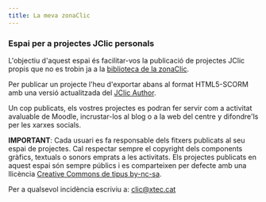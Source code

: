 ```yaml
---
title: La meva zonaClic
---
```


### Espai per a projectes JClic personals

L'objectiu d'aquest espai és facilitar-vos la publicació de projectes JClic propis que no es trobin ja a la [biblioteca de la zonaClic](https://clic.xtec.cat/repo/).

Per publicar un projecte l'heu d'exportar abans al format HTML5-SCORM amb una versió actualitzada del [JClic Author](https://clic.xtec.cat/ca/jclic/download.htm).

Un cop publicats, els vostres projectes es podran fer servir com a activitat avaluable de Moodle, incrustar-los al blog o a la web del centre y difondre'ls per les xarxes socials.

__IMPORTANT__: Cada usuari es fa responsable dels fitxers publicats al seu espai de projectes. Cal respectar sempre el copyright dels components gràfics, textuals o sonors emprats a les activitats. Els projectes publicats en aquest espai són sempre públics i es comparteixen per defecte amb una llicència [Creative Commons de tipus by-nc-sa](https://creativecommons.org/licenses/by-nc-sa/3.0/es/deed.ca).

Per a qualsevol incidència escriviu a: [clic@xtec.cat](mailto:clic.xtec.cat)

